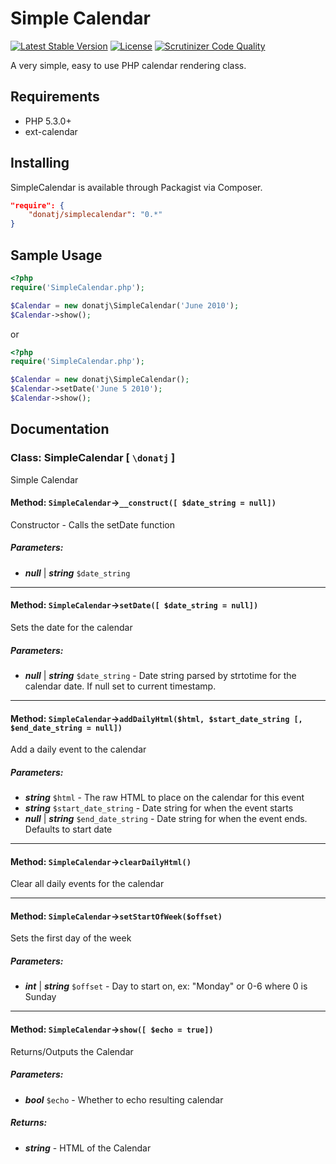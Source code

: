 # Simple Calendar

[![Latest Stable Version](https://poser.pugx.org/donatj/simplecalendar/v/stable.png)](https://packagist.org/packages/donatj/simplecalendar) [![License](https://poser.pugx.org/donatj/simplecalendar/license.svg)](https://packagist.org/packages/donatj/simplecalendar) [![Scrutinizer Code Quality](https://scrutinizer-ci.com/g/donatj/SimpleCalendar/badges/quality-score.png?b=master)](https://scrutinizer-ci.com/g/donatj/SimpleCalendar/?branch=master) 

A very simple, easy to use PHP calendar rendering class.

## Requirements

  - PHP 5.3.0+
  - ext-calendar

## Installing

SimpleCalendar is available through Packagist via Composer.

```json
"require": {
	"donatj/simplecalendar": "0.*"
}
```

## Sample Usage

```php
<?php
require('SimpleCalendar.php');  

$Calendar = new donatj\SimpleCalendar('June 2010');  
$Calendar->show();
```

or

```php
<?php
require('SimpleCalendar.php');  

$Calendar = new donatj\SimpleCalendar();  
$Calendar->setDate('June 5 2010');  
$Calendar->show();
```

## Documentation

### Class: SimpleCalendar \[ `\donatj` \]

Simple Calendar

#### Method: `SimpleCalendar`->`__construct([ $date_string = null])`

Constructor - Calls the setDate function  
  


##### Parameters:

- ***null*** | ***string*** `$date_string`



---

#### Method: `SimpleCalendar`->`setDate([ $date_string = null])`

Sets the date for the calendar  
  


##### Parameters:

- ***null*** | ***string*** `$date_string` - Date string parsed by strtotime for the calendar date. If null set to current timestamp.



---

#### Method: `SimpleCalendar`->`addDailyHtml($html, $start_date_string [, $end_date_string = null])`

Add a daily event to the calendar  
  


##### Parameters:

- ***string*** `$html` - The raw HTML to place on the calendar for this event
- ***string*** `$start_date_string` - Date string for when the event starts
- ***null*** | ***string*** `$end_date_string` - Date string for when the event ends. Defaults to start date



---

#### Method: `SimpleCalendar`->`clearDailyHtml()`

Clear all daily events for the calendar  
  



---

#### Method: `SimpleCalendar`->`setStartOfWeek($offset)`

Sets the first day of the week  
  


##### Parameters:

- ***int*** | ***string*** `$offset` - Day to start on, ex: "Monday" or 0-6 where 0 is Sunday



---

#### Method: `SimpleCalendar`->`show([ $echo = true])`

Returns/Outputs the Calendar  
  


##### Parameters:

- ***bool*** `$echo` - Whether to echo resulting calendar


##### Returns:

- ***string*** - HTML of the Calendar

